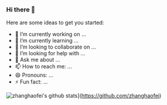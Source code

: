 ### Hi there 👋



Here are some ideas to get you started:

- 🔭 I’m currently working on ...
- 🌱 I’m currently learning ...
- 👯 I’m looking to collaborate on ...
- 🤔 I’m looking for help with ...
- 💬 Ask me about ...
- 📫 How to reach me: ...
- 😄 Pronouns: ...
- ⚡ Fun fact: ...


![zhanghaofei's github stats](https://github-readme-stats.vercel.app/api?username=zhanghaofei&show_icons=true)](https://github.com/zhanghaofei)
